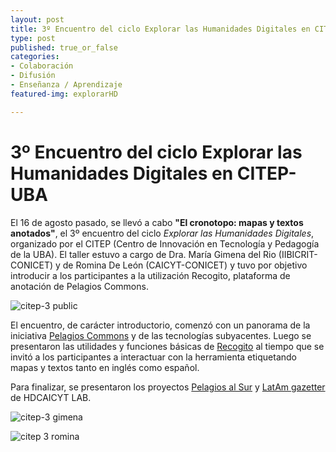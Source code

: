 ```yaml
---
layout: post
title: 3º Encuentro del ciclo Explorar las Humanidades Digitales en CITEP-UBA
type: post
published: true_or_false
categories:
- Colaboración
- Difusión
- Enseñanza / Aprendizaje
featured-img: explorarHD

---
```


# 3º Encuentro del ciclo Explorar las Humanidades Digitales en CITEP-UBA

El 16 de agosto pasado, se llevó a cabo **"El cronotopo: mapas y textos anotados"**, el 3º encuentro del ciclo _Explorar las Humanidades Digitales_, organizado por el CITEP (Centro de Innovación en Tecnología y Pedagogía de la UBA). El taller estuvo a cargo de Dra. María Gimena del Rio (IIBICRIT-CONICET) y de Romina De León (CAICYT-CONICET) y tuvo por objetivo introducir a los participantes a la utilización Recogito, plataforma de anotación de Pelagios Commons.

![citep-3 public](/assets/img/posts/citep-clase3-4.jpeg)

El encuentro, de carácter introductorio, comenzó con un panorama de la iniciativa [Pelagios Commons](http://commons.pelagios.org/) y de las tecnologías subyacentes. Luego se presentaron las utilidades y funciones básicas de [Recogito](http://recogito.pelagios.org/) al tiempo que se invitó a los participantes a interactuar con la herramienta etiquetando mapas y textos tanto en inglés como español. 

Para finalizar, se presentaron los proyectos [Pelagios al Sur](http://commons.pelagios.org/2017/08/pelagios-commons-al-sur-extending-pelagios-to-the-south-of-the-american-continent-2/) y [LatAm gazetter](http://commons.pelagios.org/2018/06/latam-a-historical-gazetteer-for-latin-america-and-the-caribbean/) de HDCAICYT LAB.

![citep-3 gimena](/assets/img/posts/citep-clase3-6.jpeg)

![citep 3 romina](/assets/img/posts/citep-clase3-7.jpeg)